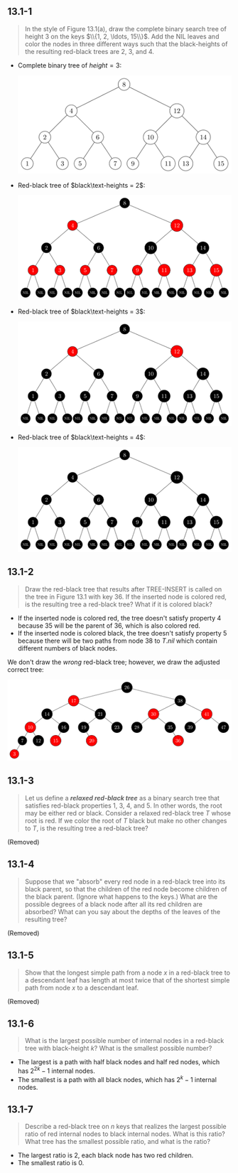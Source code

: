 ## 13.1-1

> In the style of Figure 13.1(a), draw the complete binary search tree of height $3$ on the keys $\\{1, 2, \ldots, 15\\}$. Add the $\text{NIL}$ leaves and color the nodes in three different ways such that the black-heights of the resulting red-black trees are $2$, $3$, and $4$.

- Complete binary tree of $height = 3$:

    ![](../img/13.1-1-1.png)

- Red-black tree of $black\text-heights = 2$:

    ![](../img/13.1-1-2.png)

- Red-black tree of $black\text-heights = 3$:

    ![](../img/13.1-1-3.png)

- Red-black tree of $black\text-heights = 4$:

    ![](../img/13.1-1-4.png)

## 13.1-2

> Draw the red-black tree that results after $\text{TREE-INSERT}$ is called on the tree in Figure 13.1 with key $36$. If the inserted node is colored red, is the resulting tree a red-black tree? What if it is colored black?

- If the inserted node is colored red, the tree doesn't satisfy property 4 because $35$ will be the parent of $36$, which is also colored red.
- If the inserted node is colored black, the tree doesn't satisfy property 5 because there will be two paths from node $38$ to $T.nil$ which contain different numbers of black nodes.

We don't draw the _wrong_ red-black tree; however, we draw the adjusted correct tree:

![](../img/13.1-2-1.png)

## 13.1-3

> Let us define a **_relaxed red-black tree_** as a binary search tree that satisfies red-black properties 1, 3, 4, and 5. In other words, the root may be either red or black. Consider a relaxed red-black tree $T$ whose root is red. If we color the root of $T$ black but make no other changes to $T$, is the resulting tree a red-black tree?

(Removed)

## 13.1-4

> Suppose that we "absorb" every red node in a red-black tree into its black parent, so that the children of the red node become children of the black parent. (Ignore what happens to the keys.) What are the possible degrees of a black node after all its red children are absorbed? What can you say about the depths of the leaves of the resulting tree?

(Removed)

## 13.1-5

> Show that the longest simple path from a node $x$ in a red-black tree to a descendant leaf has length at most twice that of the shortest simple path from node $x$ to a descendant leaf.

(Removed)

## 13.1-6

> What is the largest possible number of internal nodes in a red-black tree with black-height $k$? What is the smallest possible number?

- The largest is a path with half black nodes and half red nodes, which has $2^{2k} - 1$ internal nodes.
- The smallest is a path with all black nodes, which has $2^k - 1$ internal nodes.

## 13.1-7

> Describe a red-black tree on $n$ keys that realizes the largest possible ratio of red internal nodes to black internal nodes. What is this ratio? What tree has the smallest possible ratio, and what is the ratio?

- The largest ratio is $2$, each black node has two red children.
- The smallest ratio is $0$.
